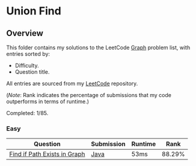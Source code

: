 # Union Find

## Overview
This folder contains my solutions to the LeetCode [Graph](https://leetcode.com/problem-list/union-find/) problem list,
with entries sorted by:
- Difficulty.
- Question title.

All entries are sourced from my [LeetCode](https://github.com/shumarb/leetcode) repository.

(*Note*: Rank indicates the percentage of submissions that my code outperforms in terms of runtime.)

Completed: 1/85.

### Easy
| Question                                                                                                | Submission                                                                                          | Runtime | Rank   |
|---------------------------------------------------------------------------------------------------------|-----------------------------------------------------------------------------------------------------|---------|--------|
| [Find if Path Exists in Graph](https://leetcode.com/problems/find-if-path-exists-in-graph/description/) | [Java](https://github.com/shumarb/leetcode/blob/main/submissions/java/FindIfPathExistsInGraph.java) | 53ms    | 88.29% |
